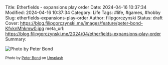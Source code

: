 Title: Etherfields - expansions play order
Date: 2024-04-16 10:37:34
Modified: 2024-04-16 10:37:34
Category: Life
Tags: #life, #games, #hobby
Slug: etherfields-expansions-play-order
Author: filipgorczynski
Status: draft
Cover: https://blog.filipgorczynski.me/images/feature/peter-bond-KfvknMhkmw0.jpg
meta_url: https://blog.filipgorczynski.me/2024/04/etherfields-expansions-play-order
Summary: 

![Photo by Peter Bond](https://blog.filipgorczynski.me/images/feature/peter-bond-KfvknMhkmw0.jpg)

<small class="unsplash-reference">
    Photo by <a href="https://unsplash.com/@pvsbond?utm_source=unsplash&utm_medium=referral&utm_content=creditCopyText">Peter Bond</a> on <a href="https://unsplash.com/photos/KfvknMhkmw0?utm_source=unsplash&utm_medium=referral&utm_content=creditCopyText">Unsplash</a>
</small>
